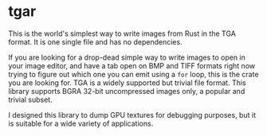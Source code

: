 # tgar

This is the world's simplest way to write images from Rust in the TGA format.
It is one single file and has no dependencies.

If you are looking for a drop-dead simple way to write images to open in your image editor, and have a tab open on BMP and TIFF formats right now
trying to figure out which one you can emit using a `for` loop, this is the crate you are looking for.  TGA is a widely
supported but trivial file format.  This library supports BGRA 32-bit uncompressed images only, a popular and trivial subset.

I designed this library to dump GPU textures for debugging purposes, but it is suitable for a wide variety of applications.

